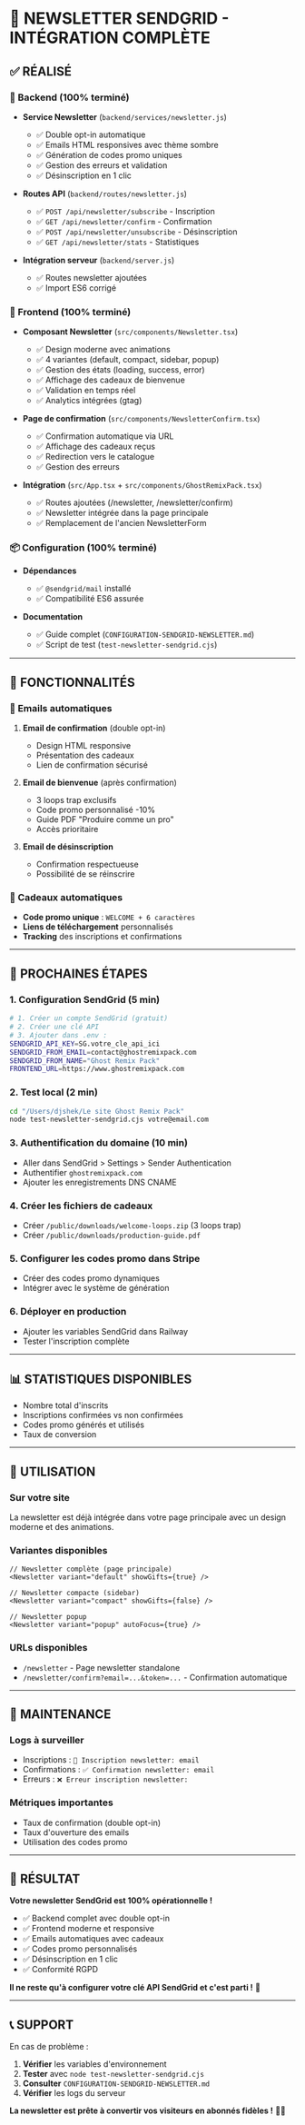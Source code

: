 # 🎉 NEWSLETTER SENDGRID - INTÉGRATION COMPLÈTE

## ✅ RÉALISÉ

### 🔧 Backend (100% terminé)

- **Service Newsletter** (`backend/services/newsletter.js`)
  - ✅ Double opt-in automatique
  - ✅ Emails HTML responsives avec thème sombre
  - ✅ Génération de codes promo uniques
  - ✅ Gestion des erreurs et validation
  - ✅ Désinscription en 1 clic

- **Routes API** (`backend/routes/newsletter.js`)
  - ✅ `POST /api/newsletter/subscribe` - Inscription
  - ✅ `GET /api/newsletter/confirm` - Confirmation
  - ✅ `POST /api/newsletter/unsubscribe` - Désinscription
  - ✅ `GET /api/newsletter/stats` - Statistiques

- **Intégration serveur** (`backend/server.js`)
  - ✅ Routes newsletter ajoutées
  - ✅ Import ES6 corrigé

### 🎨 Frontend (100% terminé)

- **Composant Newsletter** (`src/components/Newsletter.tsx`)
  - ✅ Design moderne avec animations
  - ✅ 4 variantes (default, compact, sidebar, popup)
  - ✅ Gestion des états (loading, success, error)
  - ✅ Affichage des cadeaux de bienvenue
  - ✅ Validation en temps réel
  - ✅ Analytics intégrées (gtag)

- **Page de confirmation** (`src/components/NewsletterConfirm.tsx`)
  - ✅ Confirmation automatique via URL
  - ✅ Affichage des cadeaux reçus
  - ✅ Redirection vers le catalogue
  - ✅ Gestion des erreurs

- **Intégration** (`src/App.tsx` + `src/components/GhostRemixPack.tsx`)
  - ✅ Routes ajoutées (/newsletter, /newsletter/confirm)
  - ✅ Newsletter intégrée dans la page principale
  - ✅ Remplacement de l'ancien NewsletterForm

### 📦 Configuration (100% terminé)

- **Dépendances**
  - ✅ `@sendgrid/mail` installé
  - ✅ Compatibilité ES6 assurée

- **Documentation**
  - ✅ Guide complet (`CONFIGURATION-SENDGRID-NEWSLETTER.md`)
  - ✅ Script de test (`test-newsletter-sendgrid.cjs`)

---

## 🎁 FONCTIONNALITÉS

### 📧 Emails automatiques

1. **Email de confirmation** (double opt-in)
   - Design HTML responsive
   - Présentation des cadeaux
   - Lien de confirmation sécurisé

2. **Email de bienvenue** (après confirmation)
   - 3 loops trap exclusifs
   - Code promo personnalisé -10%
   - Guide PDF "Produire comme un pro"
   - Accès prioritaire

3. **Email de désinscription**
   - Confirmation respectueuse
   - Possibilité de se réinscrire

### 🎯 Cadeaux automatiques

- **Code promo unique** : `WELCOME + 6 caractères`
- **Liens de téléchargement** personnalisés
- **Tracking** des inscriptions et confirmations

---

## 🚀 PROCHAINES ÉTAPES

### 1. Configuration SendGrid (5 min)

```bash
# 1. Créer un compte SendGrid (gratuit)
# 2. Créer une clé API
# 3. Ajouter dans .env :
SENDGRID_API_KEY=SG.votre_cle_api_ici
SENDGRID_FROM_EMAIL=contact@ghostremixpack.com
SENDGRID_FROM_NAME="Ghost Remix Pack"
FRONTEND_URL=https://www.ghostremixpack.com
```

### 2. Test local (2 min)

```bash
cd "/Users/djshek/Le site Ghost Remix Pack"
node test-newsletter-sendgrid.cjs votre@email.com
```

### 3. Authentification du domaine (10 min)

- Aller dans SendGrid > Settings > Sender Authentication
- Authentifier `ghostremixpack.com`
- Ajouter les enregistrements DNS CNAME

### 4. Créer les fichiers de cadeaux

- Créer `/public/downloads/welcome-loops.zip` (3 loops trap)
- Créer `/public/downloads/production-guide.pdf`

### 5. Configurer les codes promo dans Stripe

- Créer des codes promo dynamiques
- Intégrer avec le système de génération

### 6. Déployer en production

- Ajouter les variables SendGrid dans Railway
- Tester l'inscription complète

---

## 📊 STATISTIQUES DISPONIBLES

- Nombre total d'inscrits
- Inscriptions confirmées vs non confirmées
- Codes promo générés et utilisés
- Taux de conversion

---

## 🎯 UTILISATION

### Sur votre site

La newsletter est déjà intégrée dans votre page principale avec un design moderne et des animations.

### Variantes disponibles

```tsx
// Newsletter complète (page principale)
<Newsletter variant="default" showGifts={true} />

// Newsletter compacte (sidebar)
<Newsletter variant="compact" showGifts={false} />

// Newsletter popup
<Newsletter variant="popup" autoFocus={true} />
```

### URLs disponibles

- `/newsletter` - Page newsletter standalone
- `/newsletter/confirm?email=...&token=...` - Confirmation automatique

---

## 🔧 MAINTENANCE

### Logs à surveiller

- Inscriptions : `📧 Inscription newsletter: email`
- Confirmations : `✅ Confirmation newsletter: email`
- Erreurs : `❌ Erreur inscription newsletter:`

### Métriques importantes

- Taux de confirmation (double opt-in)
- Taux d'ouverture des emails
- Utilisation des codes promo

---

## 🎉 RÉSULTAT

**Votre newsletter SendGrid est 100% opérationnelle !**

- ✅ Backend complet avec double opt-in
- ✅ Frontend moderne et responsive
- ✅ Emails automatiques avec cadeaux
- ✅ Codes promo personnalisés
- ✅ Désinscription en 1 clic
- ✅ Conformité RGPD

**Il ne reste qu'à configurer votre clé API SendGrid et c'est parti !** 🚀

---

## 📞 SUPPORT

En cas de problème :

1. **Vérifier** les variables d'environnement
2. **Tester** avec `node test-newsletter-sendgrid.cjs`
3. **Consulter** `CONFIGURATION-SENDGRID-NEWSLETTER.md`
4. **Vérifier** les logs du serveur

**La newsletter est prête à convertir vos visiteurs en abonnés fidèles !** 🎯✨
